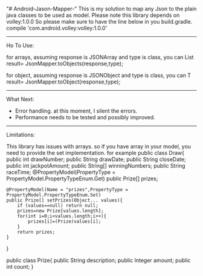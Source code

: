 "# Android-Jason-Mapper-" 
This is my solution to map any Json to the plain java classes to be used as model.
Please note this library depends on volley:1.0.0
So please make sure to have the line below in you build.gradle.
compile 'com.android.volley:volley:1.0.0'

--------------------------------------------
Ho To Use:

for arrays, assuming response is JSONArray and type is class<T>, you can
List<T> result= JsonMapper.toObjects(response,type);

for object, assuming response is JSONObject and type is class<T>, you can
T result= JsonMapper.toObject(response,type);

--------------------------------------------
What Next:

- Error handling. at this moment, I silent the errors. 
- Performance needs to be tested and possibly improved.

--------------------------------------------
Limitations:

This library has issues with arrays. so if you have array in your model, you need to provide the set implementation. for example 
public class Draw{
    public int drawNumber;
    public String drawDate;
    public String closeDate;
    public int jackpotAmount;
    public String[] winningNumbers;
    public String raceTime;
    @PropertyModel(PropertyType = PropertyModel.PropertyTypeEnum.Get)
    public Prize[] prizes;

    @PropertyModel(Name = "prizes",PropertyType = PropertyModel.PropertyTypeEnum.Set)
    public Prize[] setPrizes(Object... values){
        if (values==null) return null;
        prizes=new Prize[values.length];
        for(int i=0;i<values.length;i++){
            prizes[i]=(Prize)values[i];
        }
        return prizes;
    }
}

public class Prize{
    public String description;
    public Integer amount;
    public int count;
}
